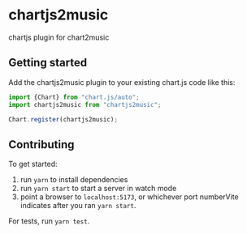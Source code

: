 # chartjs2music
chartjs plugin for chart2music

## Getting started

Add the chartjs2music plugin to your existing chart.js code like this:

```js
import {Chart} from "chart.js/auto";
import chartjs2music from "chartjs2music";

Chart.register(chartjs2music);
```

## Contributing

To get started:

1. run `yarn` to install dependencies
2. run `yarn start` to start a server in watch mode
3. point a browser to `localhost:5173`, or whichever port numberVite indicates after you ran `yarn start`.

For tests, run `yarn test`.